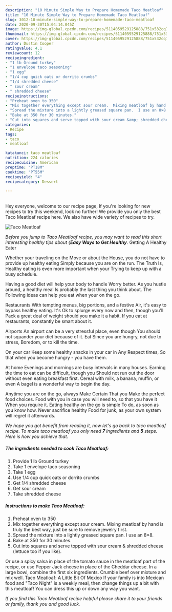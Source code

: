 ```yaml
---
description: "10 Minute Simple Way to Prepare Homemade Taco Meatloaf"
title: "10 Minute Simple Way to Prepare Homemade Taco Meatloaf"
slug: 3012-10-minute-simple-way-to-prepare-homemade-taco-meatloaf
date: 2020-09-30T15:04:14.045Z
image: https://img-global.cpcdn.com/recipes/5114059529125888/751x532cq70/taco-meatloaf-recipe-main-photo.jpg
thumbnail: https://img-global.cpcdn.com/recipes/5114059529125888/751x532cq70/taco-meatloaf-recipe-main-photo.jpg
cover: https://img-global.cpcdn.com/recipes/5114059529125888/751x532cq70/taco-meatloaf-recipe-main-photo.jpg
author: Dustin Cooper
ratingvalue: 4.1
reviewcount: 12
recipeingredient:
- "1 lb Ground turkey"
- "1 envelope taco seasoning"
- "1 egg"
- "1/4 cup quick oats or dorrito crumbs"
- "1/4 shredded cheese"
- " sour cream"
- " shredded cheese"
recipeinstructions:
- "Preheat oven to 350"
- "Mix together everything except sour cream.  Mixing meatloaf by hand is truly the best way, just be sure to remove jewelry first."
- "Spread the mixture into a lightly greased square pan.  I use an 8×8."
- "Bake at 350 for 30 minutes."
- "Cut into squares and serve topped with sour cream &amp; shredded cheese (lettuce too if you like)."
categories:
- Recipe
tags:
- taco
- meatloaf

katakunci: taco meatloaf 
nutrition: 224 calories
recipecuisine: American
preptime: "PT18M"
cooktime: "PT55M"
recipeyield: "4"
recipecategory: Dessert

---
```

<br>
Hey everyone, welcome to our recipe page, If you're looking for new recipes to try this weekend, look no further! We provide you only the best Taco Meatloaf recipe here. We also have wide variety of recipes to try.
<br>


![Taco Meatloaf](https://img-global.cpcdn.com/recipes/5114059529125888/751x532cq70/taco-meatloaf-recipe-main-photo.jpg)

<i>Before you jump to Taco Meatloaf recipe, you may want to read this short interesting healthy tips about {<strong>Easy Ways to Get Healthy</strong>.</i>
Getting A Healthy Eater

Whether your traveling on the Move or about the
House, you do not have to provide up healthy eating
Simply because you are on the run. The Truth Is,
Healthy eating is even more important when your
Trying to keep up with a busy schedule.

Having a good diet will help your body to handle
Worry better. As you hustle around, a healthy meal
Is probably the last thing you think about. The
Following ideas can help you eat when your on the go.

Restaurants
With tempting menus, big portions, and a festive
Air, it's easy to bypass healthy eating. It's
Ok to splurge every now and then, though you'll
Pack a great deal of weight should you make it a habit.
If you eat at restaurants, constantly be smart
about it.

Airports
An airport can be a very stressful place, even though 
You should not squander your diet because of it. Eat
Since you are hungry, not due to stress,
Boredom, or to kill the time.

On your car
Keep some healthy snacks in your car in Any Respect times,
So that when you become hungry - you have them.

At home
Evenings and mornings are busy intervals in many houses.
Earning the time to eat can be difficult, though you
Should not run out the door without even eating breakfast
first. Cereal with milk, a banana, muffin, or even
A bagel is a wonderful way to begin the day.

Anytime you are on the go, always Make Certain That you
Make the perfect food choices. 
Food with you in case you will need to, so that you have it
When you require it. Eating healthy on the go is simple 
To do, as soon as you know how. Never sacrifice healthy
Food for junk, as your own system will regret it afterwards.


<i>We hope you got benefit from reading it, now let's go back to taco meatloaf recipe. To make taco meatloaf you only need <strong>7</strong> ingredients and <strong>5</strong> steps. Here is how you achieve that.
</i>

##### The ingredients needed to cook Taco Meatloaf:

1. Provide 1 lb Ground turkey
1. Take 1 envelope taco seasoning
1. Take 1 egg
1. Use 1/4 cup quick oats or dorrito crumbs
1. Get 1/4 shredded cheese
1. Get  sour cream
1. Take  shredded cheese


##### Instructions to make Taco Meatloaf:

1. Preheat oven to 350
1. Mix together everything except sour cream.  Mixing meatloaf by hand is truly the best way, just be sure to remove jewelry first.
1. Spread the mixture into a lightly greased square pan.  I use an 8×8.
1. Bake at 350 for 30 minutes.
1. Cut into squares and serve topped with sour cream &amp; shredded cheese (lettuce too if you like).


Or use a spicy salsa in place of the tomato sauce in the meatloaf part of the recipe, or use Pepper Jack cheese in place of the Cheddar cheese. In a large bowl, combine the first six ingredients. Crumble beef over mixture and mix well. Taco Meatloaf: A Little Bit Of Mexico If your family is into Mexican food and &#34;Taco Night&#34; is a weekly meal, then change things up a bit with this meatloaf! You can dress this up or down any way you want. 

<i>If you find this Taco Meatloaf recipe helpful please share it to your friends or family, thank you and good luck.</i>
